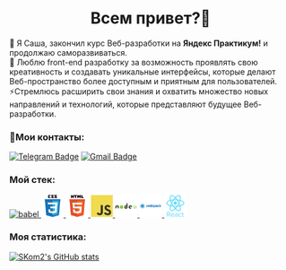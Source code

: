 
<h1 align="center">Всем привет?👋</h1>

🌱 Я Саша, закончил курс Веб-разработки на **Яндекс Практикум!** и продолжаю саморазвиваться.  
🔭 Люблю front-end разработку за возможность проявлять свою креативность и создавать уникальные интерфейсы, которые делают Веб-пространство более доступным и приятным для пользователей.
⚡Стремлюсь расширить свои знания и охватить множество новых направлений и технологий, которые представляют будущее Веб-разработки. 

<h3 align="left">💬Мои контакты:</h3>

[![Telegram Badge](https://img.shields.io/badge/-KomolkinAleks-blue?style=flat&logo=Telegram&logoColor=white)](https://t.me/AleksandrSpark) 
[![Gmail Badge](https://img.shields.io/badge/-Gmail-red?style=flat&logo=Gmail&logoColor=white)](mailto:san4es.kom@gmail.com)

<h3 align="left">Мой стек:</h3>
<p align="left"> <a href="https://babeljs.io/" target="_blank" rel="noreferrer"> <img src="https://www.vectorlogo.zone/logos/babeljs/babeljs-icon.svg" alt="babel" width="40" height="40"/> </a> <a href="https://www.w3schools.com/css/" target="_blank" rel="noreferrer"> <img src="https://raw.githubusercontent.com/devicons/devicon/master/icons/css3/css3-original-wordmark.svg" alt="css3" width="40" height="40"/> </a> <a href="https://www.w3.org/html/" target="_blank" rel="noreferrer"> <img src="https://raw.githubusercontent.com/devicons/devicon/master/icons/html5/html5-original-wordmark.svg" alt="html5" width="40" height="40"/> </a> <a href="https://developer.mozilla.org/en-US/docs/Web/JavaScript" target="_blank" rel="noreferrer"> <img src="https://raw.githubusercontent.com/devicons/devicon/master/icons/javascript/javascript-original.svg" alt="javascript" width="40" height="40"/> </a> <a href="https://nodejs.org" target="_blank" rel="noreferrer"> <img src="https://raw.githubusercontent.com/devicons/devicon/master/icons/nodejs/nodejs-original-wordmark.svg" alt="nodejs" width="40" height="40"/> </a> <a href="https://webpack.js.org" target="_blank" rel="noreferrer"> <img src="https://raw.githubusercontent.com/devicons/devicon/d00d0969292a6569d45b06d3f350f463a0107b0d/icons/webpack/webpack-original-wordmark.svg" alt="webpack" width="40" height="40"/> </a> <a href="https://reactjs.org/" target="_blank" rel="noreferrer"> <img src="https://raw.githubusercontent.com/devicons/devicon/master/icons/react/react-original-wordmark.svg" alt="react" width="40" height="40"/></a></p>




<h3 align="left">Моя статистика:</h3>

<a href="http://www.github.com/SKom2"><img src="https://github-readme-stats.vercel.app/api?username=SKom2&show_icons=true&hide=&count_private=true&title_color=0891b2&text_color=ffffff&icon_color=0891b2&bg_color=1c1917&hide_border=true&show_icons=true" alt="SKom2's GitHub stats" /></a>


